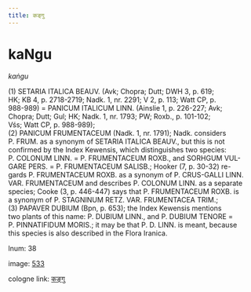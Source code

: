 ```yaml
---
title: कङ्गु
---
```


# kaNgu

<i>kaṅgu</i>  <div n="P" />(1) <bot>SETARIA ITALICA BEAUV.</bot> (Avk; Chopra; Dutt; DWH 3, p. 619; <div n="lb" />HK; KB 4, p. 2718-2719; Nadk. 1, nr. 2291; V 2, p. 113; Watt CP, p. <div n="lb" />988-989) = <bot>PANICUM ITALICUM LINN.</bot> (Ainslie 1, p. 226-227; Avk; <div n="lb" />Chopra; Dutt; Gul; HK; Nadk. 1, nr. 1793; PW; Roxb., p. 101-102; <div n="lb" />Vśs; Watt CP, p. 988-989); <div n="P" />(2) <bot>PANICUM FRUMENTACEUM</bot> (Nadk. 1, nr. 1791); Nadk. considers <div n="lb" /><bot>P. FRUM.</bot> as a synonym of <bot>SETARIA ITALICA BEAUV.</bot>, but this is not <div n="lb" />confirmed by the Index Kewensis, which distinguishes two species: <div n="lb" /><bot>P. COLONUM LINN.</bot> = <bot>P. FRUMENTACEUM ROXB.</bot>, and <bot>SORHGUM VUL- <div n="lb" />GARE PERS.</bot> = <bot>P. FRUMENTACEUM SALISB.</bot>; Hooker (7, p. 30-32) re- <div n="lb" />gards <bot>P. FRUMENTACEUM ROXB.</bot> as a synonym of <bot>P. CRUS</bot>-<bot>GALLI LINN. <div n="lb" />VAR. FRUMENTACEUM</bot> and describes <bot>P. COLONUM LINN.</bot> as a separate <div n="lb" />species; Cooke (3, p. 446-447) says that <bot>P. FRUMENTACEUM ROXB.</bot> is <div n="lb" />a synonym of <bot>P. STAGNINUM RETZ. VAR. FRUMENTACEA TRIM.</bot>; <div n="P" />(3) <bot>PAPAVER DUBIUM</bot> (Bpn, p. 653); the Index Kewensis mentions <div n="lb" />two plants of this name: <bot>P. DUBIUM LINN.</bot>, and <bot>P. DUBIUM TENORE</bot> = <div n="lb" /><bot>P. PINNATIFIDUM MORIS.</bot>; it may be that <bot>P. D. LINN.</bot> is meant, because <div n="lb" />this species is also described in the Flora Iranica.

lnum: 38

image: [533](https://www.sanskrit-lexicon.uni-koeln.de/scans/csl-apidev/servepdf.php?dict=snp&page=533)

cologne link: [कङ्गु](https://sanskrit-lexicon.uni-koeln.de/scans/csl-apidev/getword.php?dict=snp&key=कङ्गु)


